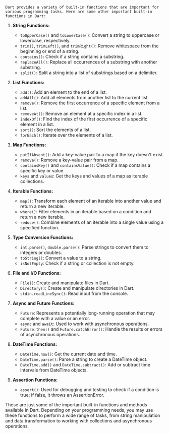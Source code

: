 ```
Dart provides a variety of built-in functions that are important for various programming tasks. Here are some other important built-in functions in Dart:

```

1. **String Functions:**

   - `toUpperCase()` and `toLowerCase()`: Convert a string to uppercase or lowercase, respectively.
   - `trim()`, `trimLeft()`, and `trimRight()`: Remove whitespace from the beginning or end of a string.
   - `contains()`: Check if a string contains a substring.
   - `replaceAll()`: Replace all occurrences of a substring with another substring.
   - `split()`: Split a string into a list of substrings based on a delimiter.

2. **List Functions:**

   - `add()`: Add an element to the end of a list.
   - `addAll()`: Add all elements from another list to the current list.
   - `remove()`: Remove the first occurrence of a specific element from a list.
   - `removeAt()`: Remove an element at a specific index in a list.
   - `indexOf()`: Find the index of the first occurrence of a specific element in a list.
   - `sort()`: Sort the elements of a list.
   - `forEach()`: Iterate over the elements of a list.

3. **Map Functions:**

   - `putIfAbsent()`: Add a key-value pair to a map if the key doesn't exist.
   - `remove()`: Remove a key-value pair from a map.
   - `containsKey()` and `containsValue()`: Check if a map contains a specific key or value.
   - `keys` and `values`: Get the keys and values of a map as iterable collections.

4. **Iterable Functions:**

   - `map()`: Transform each element of an iterable into another value and return a new iterable.
   - `where()`: Filter elements in an iterable based on a condition and return a new iterable.
   - `reduce()`: Combine elements of an iterable into a single value using a specified function.

5. **Type Conversion Functions:**
   - `int.parse()`, `double.parse()`: Parse strings to convert them to integers or doubles.
   - `toString()`: Convert a value to a string.
   - `isNotEmpty`: Check if a string or collection is not empty.
6. **File and I/O Functions:**

   - `File()`: Create and manipulate files in Dart.
   - `Directory()`: Create and manipulate directories in Dart.
   - `stdin.readLineSync()`: Read input from the console.

7. **Async and Future Functions:**

   - `Future`: Represents a potentially long-running operation that may complete with a value or an error.
   - `async` and `await`: Used to work with asynchronous operations.
   - `Future.then()` and `Future.catchError()`: Handle the results or errors of asynchronous operations.

8. **DateTime Functions:**

   - `DateTime.now()`: Get the current date and time.
   - `DateTime.parse()`: Parse a string to create a DateTime object.
   - `DateTime.add()` and `DateTime.subtract()`: Add or subtract time intervals from DateTime objects.

9. **Assertion Functions:**
   - `assert()`: Used for debugging and testing to check if a condition is true; if false, it throws an AssertionError.

These are just some of the important built-in functions and methods available in Dart. Depending on your programming needs, you may use these functions to perform a wide range of tasks, from string manipulation and data transformation to working with collections and asynchronous operations.
